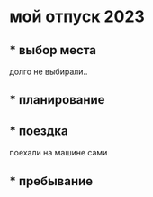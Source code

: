# мой отпуск 2023   
## * выбор места  
долго не выбирали..
## * планирование   

## * поездка   
поехали на машине сами
  
## * пребывание

